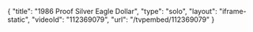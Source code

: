 {
    "title": "1986 Proof Silver Eagle Dollar",
    "type": "solo",
    "layout": "iframe-static",
    "videoId": "112369079",
    "url": "\/tvpembed\/112369079"
}